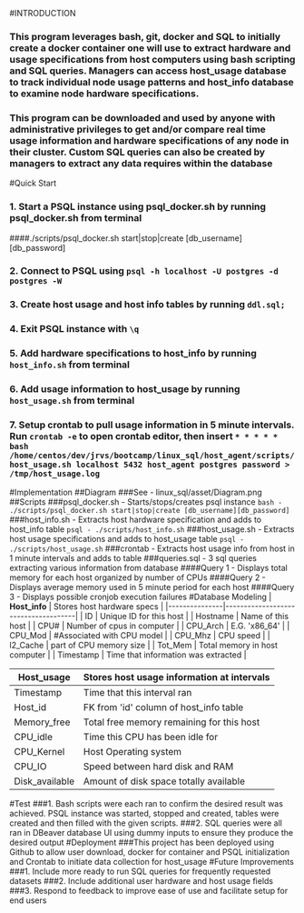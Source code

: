 

#INTRODUCTION
### This program leverages bash, git, docker and SQL to initially create a docker container one will use to extract hardware and usage specifications from host computers using bash scripting and SQL queries. Managers can access host_usage database to track individual node usage patterns and host_info database to examine node hardware specifications.
### This program can be downloaded and used by anyone with administrative privileges to get and/or compare real time usage information and hardware specifications of any node in their cluster. Custom SQL queries can also be created by managers to extract any data requires within the database

#Quick Start
### 1. Start a PSQL instance using psql_docker.sh by running psql_docker.sh from terminal 
####./scripts/psql_docker.sh start|stop|create [db_username][db_password]
### 2. Connect to PSQL using ```psql -h localhost -U postgres -d postgres -W```
### 3. Create host usage and host info tables by running ```ddl.sql;```
### 4. Exit PSQL instance with ```\q```
### 5. Add hardware specifications to host_info by running ```host_info.sh``` from terminal
### 6. Add usage information to host_usage by running ```host_usage.sh``` from terminal
### 7. Setup crontab to pull usage information in 5 minute intervals. Run ```crontab -e``` to open crontab editor, then insert ```* * * * * bash /home/centos/dev/jrvs/bootcamp/linux_sql/host_agent/scripts/host_usage.sh localhost 5432 host_agent postgres password > /tmp/host_usage.log```

#Implementation
##Diagram
###See - linux_sql/asset/Diagram.png
##Scripts
###psql_docker.sh - Starts/stops/creates psql instance
```bash - ./scripts/psql_docker.sh start|stop|create [db_username][db_password]```
###host_info.sh - Extracts host hardware specification and adds to host_info table
```psql - ./scripts/host_info.sh```
###host_usage.sh - Extracts host usage specifications and adds to host_usage table
```psql - ./scripts/host_usage.sh```
###crontab - Extracts host usage info from host in 1 minute intervals and adds to table
###queries.sql - 3 sql queries extracting various information from database
####Query 1 - Displays total memory for each host organized by number of CPUs
####Query 2 - Displays average memory used in 5 minute period for each host
####Query 3 - Displays possible cronjob execution failures
#Database Modeling
| **Host_info** | Stores host hardware specs          | 
|---------------|-------------------------------------|
| ID            | Unique ID for this host             |
| Hostname      | Name of this host                   |
| CPU#          | Number of cpus in computer          |
| CPU_Arch      | E.G. 'x86_64'                       |
| CPU_Mod       | #Associated with CPU model          |
| CPU_Mhz       | CPU speed                           |
| l2_Cache      | part of CPU memory size             |
| Tot_Mem       | Total memory in host computer       |
| Timestamp     | Time that information was extracted |

| **Host_usage** | Stores host usage information at intervals |
|----------------|--------------------------------------------|
| Timestamp      | Time that this interval ran                |
| Host_id        | FK from 'id' column of host_info table     |
| Memory_free    | Total free memory remaining for this host  |
| CPU_idle       | Time this CPU has been idle for            |
| CPU_Kernel     | Host Operating system                      |
| CPU_IO         | Speed between hard disk and RAM            |
| Disk_available | Amount of disk space totally available     |

#Test
###1. Bash scripts were each ran to confirm the desired result was achieved. PSQL instance was started, stopped and created, tables were created and then filled with the given scripts.
###2. SQL queries were all ran in DBeaver database UI using dummy inputs to ensure they produce the desired output
#Deployment
###This project has been deployed using Github to allow user download, docker for container and PSQL initialization and Crontab to initiate data collection for host_usage
#Future Improvements
###1. Include more ready to run SQL queries for frequently requested datasets
###2. Include additional user hardware and host usage fields
###3. Respond to feedback to improve ease of use and facilitate setup for end users